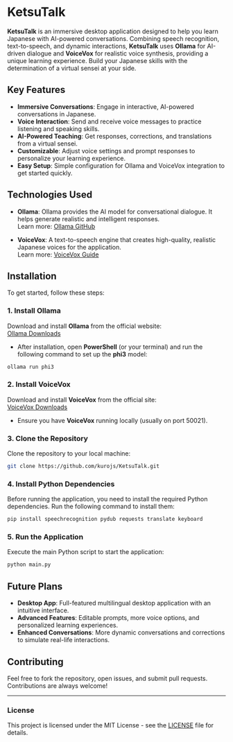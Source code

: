 
# KetsuTalk

**KetsuTalk** is an immersive desktop application designed to help you learn Japanese with AI-powered conversations. Combining speech recognition, text-to-speech, and dynamic interactions, **KetsuTalk** uses **Ollama** for AI-driven dialogue and **VoiceVox** for realistic voice synthesis, providing a unique learning experience. Build your Japanese skills with the determination of a virtual sensei at your side.

## Key Features
- **Immersive Conversations**: Engage in interactive, AI-powered conversations in Japanese.
- **Voice Interaction**: Send and receive voice messages to practice listening and speaking skills.
- **AI-Powered Teaching**: Get responses, corrections, and translations from a virtual sensei.
- **Customizable**: Adjust voice settings and prompt responses to personalize your learning experience.
- **Easy Setup**: Simple configuration for Ollama and VoiceVox integration to get started quickly.

## Technologies Used
- **Ollama**: Ollama provides the AI model for conversational dialogue. It helps generate realistic and intelligent responses.  
  Learn more: [Ollama GitHub](https://github.com/ollama/ollama)
  
- **VoiceVox**: A text-to-speech engine that creates high-quality, realistic Japanese voices for the application.  
  Learn more: [VoiceVox Guide](https://voicevox.hiroshiba.jp/how_to_use/)

## Installation
To get started, follow these steps:

### 1. Install **Ollama**  
Download and install **Ollama** from the official website:  
[Ollama Downloads](https://ollama.com/)

- After installation, open **PowerShell** (or your terminal) and run the following command to set up the **phi3** model:
```bash
ollama run phi3
```

### 2. Install **VoiceVox**
Download and install **VoiceVox** from the official site:  
[VoiceVox Downloads](https://voicevox.hiroshiba.jp/how_to_use/)

- Ensure you have **VoiceVox** running locally (usually on port 50021).

### 3. Clone the Repository
Clone the repository to your local machine:
```bash
git clone https://github.com/kurojs/KetsuTalk.git
```

### 4. Install Python Dependencies
Before running the application, you need to install the required Python dependencies. Run the following command to install them:

```bash
pip install speechrecognition pydub requests translate keyboard
```

### 5. Run the Application
Execute the main Python script to start the application:
```bash
python main.py
```

## Future Plans
- **Desktop App**: Full-featured multilingual desktop application with an intuitive interface.
- **Advanced Features**: Editable prompts, more voice options, and personalized learning experiences.
- **Enhanced Conversations**: More dynamic conversations and corrections to simulate real-life interactions.

## Contributing
Feel free to fork the repository, open issues, and submit pull requests. Contributions are always welcome!

---

### License
This project is licensed under the MIT License - see the [LICENSE](LICENSE) file for details.
